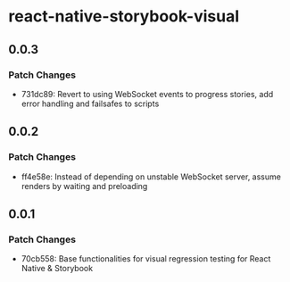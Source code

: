 # react-native-storybook-visual

## 0.0.3

### Patch Changes

- 731dc89: Revert to using WebSocket events to progress stories, add error handling and failsafes to scripts

## 0.0.2

### Patch Changes

- ff4e58e: Instead of depending on unstable WebSocket server, assume renders by waiting and preloading

## 0.0.1

### Patch Changes

- 70cb558: Base functionalities for visual regression testing for React Native & Storybook

